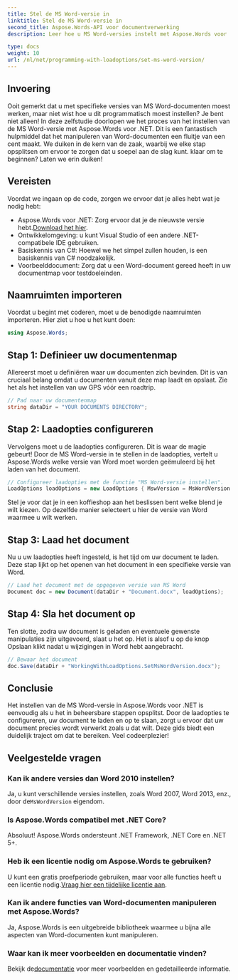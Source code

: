 ```yaml
---
title: Stel de MS Word-versie in
linktitle: Stel de MS Word-versie in
second_title: Aspose.Words-API voor documentverwerking
description: Leer hoe u MS Word-versies instelt met Aspose.Words voor .NET met onze gedetailleerde handleiding. Perfect voor ontwikkelaars die de documentmanipulatie willen stroomlijnen.

type: docs
weight: 10
url: /nl/net/programming-with-loadoptions/set-ms-word-version/
---
```

## Invoering

Ooit gemerkt dat u met specifieke versies van MS Word-documenten moest werken, maar niet wist hoe u dit programmatisch moest instellen? Je bent niet alleen! In deze zelfstudie doorlopen we het proces van het instellen van de MS Word-versie met Aspose.Words voor .NET. Dit is een fantastisch hulpmiddel dat het manipuleren van Word-documenten een fluitje van een cent maakt. We duiken in de kern van de zaak, waarbij we elke stap opsplitsen om ervoor te zorgen dat u soepel aan de slag kunt. klaar om te beginnen? Laten we erin duiken!

## Vereisten

Voordat we ingaan op de code, zorgen we ervoor dat je alles hebt wat je nodig hebt:

-  Aspose.Words voor .NET: Zorg ervoor dat je de nieuwste versie hebt.[Download het hier](https://releases.aspose.com/words/net/).
- Ontwikkelomgeving: u kunt Visual Studio of een andere .NET-compatibele IDE gebruiken.
- Basiskennis van C#: Hoewel we het simpel zullen houden, is een basiskennis van C# noodzakelijk.
- Voorbeelddocument: Zorg dat u een Word-document gereed heeft in uw documentmap voor testdoeleinden.

## Naamruimten importeren

Voordat u begint met coderen, moet u de benodigde naamruimten importeren. Hier ziet u hoe u het kunt doen:

```csharp
using Aspose.Words;
```

## Stap 1: Definieer uw documentenmap

Allereerst moet u definiëren waar uw documenten zich bevinden. Dit is van cruciaal belang omdat u documenten vanuit deze map laadt en opslaat. Zie het als het instellen van uw GPS vóór een roadtrip.

```csharp
// Pad naar uw documentenmap
string dataDir = "YOUR DOCUMENTS DIRECTORY";
```

## Stap 2: Laadopties configureren

Vervolgens moet u de laadopties configureren. Dit is waar de magie gebeurt! Door de MS Word-versie in te stellen in de laadopties, vertelt u Aspose.Words welke versie van Word moet worden geëmuleerd bij het laden van het document.

```csharp
// Configureer laadopties met de functie "MS Word-versie instellen".
LoadOptions loadOptions = new LoadOptions { MswVersion = MsWordVersion.Word2010 };
```

Stel je voor dat je in een koffieshop aan het beslissen bent welke blend je wilt kiezen. Op dezelfde manier selecteert u hier de versie van Word waarmee u wilt werken.

## Stap 3: Laad het document

Nu u uw laadopties heeft ingesteld, is het tijd om uw document te laden. Deze stap lijkt op het openen van het document in een specifieke versie van Word.

```csharp
// Laad het document met de opgegeven versie van MS Word
Document doc = new Document(dataDir + "Document.docx", loadOptions);
```

## Stap 4: Sla het document op

Ten slotte, zodra uw document is geladen en eventuele gewenste manipulaties zijn uitgevoerd, slaat u het op. Het is alsof u op de knop Opslaan klikt nadat u wijzigingen in Word hebt aangebracht.

```csharp
// Bewaar het document
doc.Save(dataDir + "WorkingWithLoadOptions.SetMsWordVersion.docx");
```

## Conclusie

Het instellen van de MS Word-versie in Aspose.Words voor .NET is eenvoudig als u het in beheersbare stappen opsplitst. Door de laadopties te configureren, uw document te laden en op te slaan, zorgt u ervoor dat uw document precies wordt verwerkt zoals u dat wilt. Deze gids biedt een duidelijk traject om dat te bereiken. Veel codeerplezier!

## Veelgestelde vragen

### Kan ik andere versies dan Word 2010 instellen?
 Ja, u kunt verschillende versies instellen, zoals Word 2007, Word 2013, enz., door de`MsWordVersion` eigendom.

### Is Aspose.Words compatibel met .NET Core?
Absoluut! Aspose.Words ondersteunt .NET Framework, .NET Core en .NET 5+.

### Heb ik een licentie nodig om Aspose.Words te gebruiken?
 U kunt een gratis proefperiode gebruiken, maar voor alle functies heeft u een licentie nodig.[Vraag hier een tijdelijke licentie aan](https://purchase.aspose.com/temporary-license/).

### Kan ik andere functies van Word-documenten manipuleren met Aspose.Words?
Ja, Aspose.Words is een uitgebreide bibliotheek waarmee u bijna alle aspecten van Word-documenten kunt manipuleren.

### Waar kan ik meer voorbeelden en documentatie vinden?
 Bekijk de[documentatie](https://reference.aspose.com/words/net/) voor meer voorbeelden en gedetailleerde informatie.
